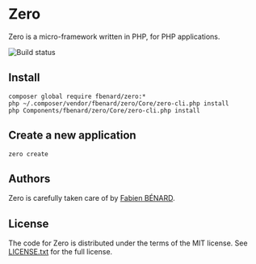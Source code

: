 Zero
====

Zero is a micro-framework written in PHP, for PHP applications.

![Build status](https://circleci.com/gh/fbenard/zero/tree/master.svg?style=shield&circle-token=78096b1f781cc4fccd2d99a7d17328b79dbf73ce)


## Install

```
composer global require fbenard/zero:*
php ~/.composer/vendor/fbenard/zero/Core/zero-cli.php install
php Components/fbenard/zero/Core/zero-cli.php install
```


## Create a new application

```
zero create
```


## Authors

Zero is carefully taken care of by [Fabien BÉNARD](http://fabienbenard.com).


## License

The code for Zero is distributed under the terms of the MIT license. See [LICENSE.txt](LICENSE.txt) for the full license.
